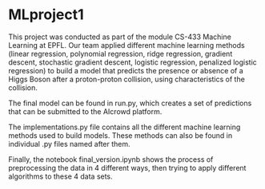 # MLproject1

This project was conducted as part of the module CS-433 Machine Learning at EPFL. Our team applied different machine learning methods (linear regression, polynomial regression, ridge regression, gradient descent, stochastic gradient descent, logistic regression, penalized logistic regression) to build a model that predicts the presence or absence of a Higgs Boson after a proton-proton collision, using characteristics of the collision.

The final model can be found in run.py, which creates a set of predictions that can be submitted to the AIcrowd platform.

The implementations.py file contains all the different machine learning methods used to build models. These methods can also be found in individual .py files named after them.

Finally, the notebook final_version.ipynb shows the process of preprocessing the data in 4 different ways, then trying to apply different algorithms to these 4 data sets.
